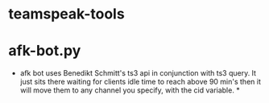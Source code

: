 # teamspeak-tools

# afk-bot.py 

 * afk bot uses Benedikt Schmitt's ts3 api in conjunction with ts3 query. It just sits there waiting for clients
 idle time to reach above 90 min's then it will move them to any channel you specify, with the cid variable. *



